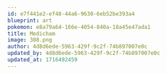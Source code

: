 ```yaml
---
id: e7f441e2-ef48-44a6-9630-6eb52be393a4
blueprint: art
pokemon: e8a79a64-166e-4054-840a-18a45e47ada1
title: Medicham
image: 308.png
author: 4d8d6ede-5963-429f-9c2f-74b897007e0c
updated_by: 4d8d6ede-5963-429f-9c2f-74b897007e0c
updated_at: 1716492459
---
```

